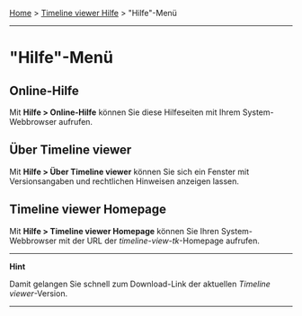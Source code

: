 [Home](..) > [Timeline viewer Hilfe](index.md) > "Hilfe"-Menü

---

# "Hilfe"-Menü

## Online-Hilfe

Mit **Hilfe > Online-Hilfe**
können Sie diese Hilfeseiten mit Ihrem System-Webbrowser aufrufen.

## Über Timeline viewer

Mit **Hilfe > Über Timeline viewer**
können Sie sich ein Fenster mit Versionsangaben und rechtlichen Hinweisen anzeigen lassen.

## Timeline viewer Homepage

Mit **Hilfe > Timeline viewer Homepage**
können Sie Ihren System-Webbrowser mit der URL der *timeline-view-tk*-Homepage aufrufen.

---

**Hint**

Damit gelangen Sie schnell zum Download-Link der aktuellen 
*Timeline viewer*-Version.

---
